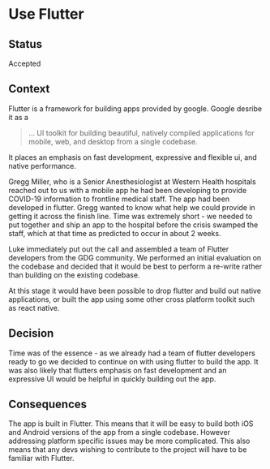 # Use Flutter

## Status

Accepted

## Context

Flutter is a framework for building apps provided by google.  Google desribe it as a
> ... UI toolkit for building beautiful, natively compiled applications for mobile, web, and desktop from a single codebase.

It places an emphasis on fast development, expressive and flexible ui, and native performance.

Gregg Miller, who is a Senior Anesthesiologist at Western Health hospitals reached out to us with a mobile app he had been developing to provide COVID-19 information to frontline medical staff.  The app had been developed in flutter.  Gregg wanted to know what help we could provide in getting it across the finish line.  Time was extremely short - we needed to put together and ship an app to the hospital before the crisis swamped the staff, which at that time as predicted to occur in about 2 weeks.

Luke immediately put out the call and assembled a team of Flutter developers from the GDG community.  We performed an initial evaluation on the codebase and decided that it would be best to perform a re-write rather than building on the existing codebase.

At this stage it would have been possible to drop flutter and build out native applications, or built the app using some other cross platform toolkit such as react native.

## Decision

Time was of the essence - as we already had a team of flutter developers ready to go we decided to continue on with using flutter to build the app.  It was also likely that flutters emphasis on fast development and an expressive UI would be helpful in quickly building out the app.

## Consequences

The app is built in Flutter.  This means that it will be easy to build both iOS and Android versions of the app from a single codebase.  However addressing platform specific issues may be more complicated.  This also means that any devs wishing to contribute to the project will have to be familiar with Flutter.